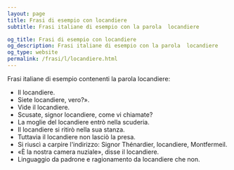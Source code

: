 ```yaml
---
layout: page
title: Frasi di esempio con locandiere 
subtitle: Frasi italiane di esempio con la parola  locandiere

og_title: Frasi di esempio con locandiere 
og_description: Frasi italiane di esempio con la parola  locandiere
og_type: website
permalink: /frasi/l/locandiere.html
---
```


Frasi italiane di esempio contenenti la parola locandiere:


- Il locandiere.
- Siete locandiere, vero?».
- Vide il locandiere.
- Scusate, signor locandiere, come vi chiamate?
- La moglie del locandiere entrò nella scuderia.
- Il locandiere si ritirò nella sua stanza.
- Tuttavia il locandiere non lasciò la presa.
- Si riuscì a carpire l'indirizzo: Signor Thénardier, locandiere, Montfermeil.
- «È la nostra camera nuziale», disse il locandiere.
- Linguaggio da padrone e ragionamento da locandiere che non.
